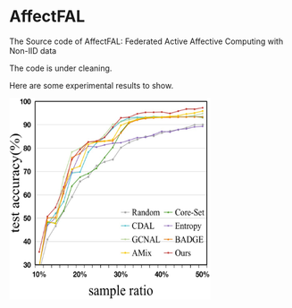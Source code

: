 # AffectFAL

The Source code of AffectFAL: Federated Active Affective Computing with Non-IID data

The code is under cleaning.

Here are some experimental results to show.

<img src="mead-50-0.2.pdf" width="360" height="360" />

